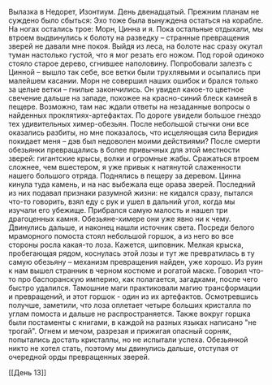 Вылазка в Недорет, Изонтиум. День двенадцатый.
Прежним планам не суждено было сбыться: Эхо тоже была вынуждена остаться на корабле. На ногах остались трое: Морн, Цинна и я. Пока остальные отдыхали, мы втроем выдвинулись к болоту на разведку – странные превращения зверей не давали мне покоя. Выйдя из леса, на болоте нас сразу окутал туман настолько густой, что я мог резать его ножом. Под горой одиноко стояло старое дерево, сгнившее наполовину. Попробовали залезть с Цинной – вышло так себе, все ветки были трухлявыми и осыпались при малейшем касании. Морн не совершил наших ошибок и брался только за целые ветки – гнилые закончились. Он увидел какое-то цветное свечение дальше на западе, похожее на красно-синий блеск камней в пещере. Возможно, там нас ждали ответы на незаданные вопросы о найденных проклятиях-артефактах. По дороге увидели большое гнездо тех удивительных химер-обезьян. После небольшой стычки они все оказались разбиты, но мне показалось, что исцеляющая сила Веридия покидает меня – дэв был недоволен моими действиями? После смерти обезьянки превращались в более привычных для этой местности зверей: гигантские крысы, волки и огромные жабы. Сражаться втроем сложнее, чем вшестером, я уже привык к натянутой слаженности нашего большого отряда. Поднялись в пещеру за деревом. Цинна кинула туда камень, и на нас выбежала еще орава зверей. Последний из них подавал признаки разумной жизни: не кидался сразу, пытался что-то говорить, взял еду с рук и ушел в дальний угол, когда мы изучали его убежище. Прибрался самую малость и нашел три драгоценных камня. Обезьяне-химере они уже явно ни к чему. Двинулись дальше, и наконец нашли источник света. Посреди белого мраморного помоста стоял небольшой горшок, а из него во все стороны росла какая-то лоза. Кажется, шиповник. Мелкая крыска, пробегающая рядом, коснулась этой лозы и тут же превратилась в ту самую обезьяну – механизм превращения найден, уже хорошо. Из руин к нам вышел странник в черном костюме и рогатой маске. Говорил что-то про баспоранскую империю, как полагается, загадками, после чего быстро удалился. Тамошние маги практиковали магию трансформации и превращений, и этот горшок - один из их артефактов. Осмотревшись получше, заметили, что лоза оплетает четыре больших кристалла по углам помоста и дальше не распространяется. Также вокруг горшка были постаменты с книгами, в каждой на разных языках написано "не трогай". Огнем и мечом, разрезая и прижигая опасный сорняк, попытались достать кристаллы, но не испытали успеха. Обезьянкой никто не хотел стать, поэтому мы двинулись дальше, отступая от очередной орды превращенных зверей.

[[День 13]]